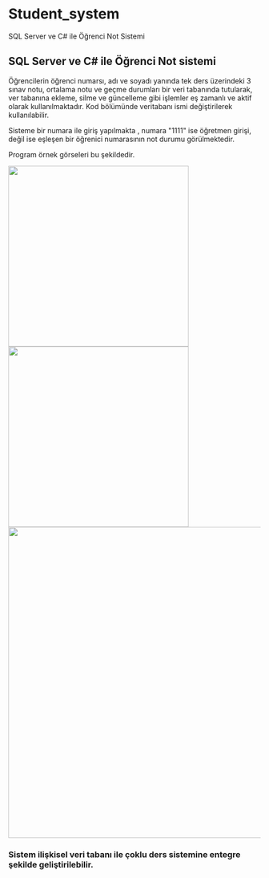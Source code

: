# Student_system
SQL Server ve C# ile Öğrenci Not Sistemi

## SQL Server ve C# ile Öğrenci Not sistemi

Öğrencilerin öğrenci numarsı, adı ve soyadı yanında tek ders üzerindeki 3 sınav notu, ortalama notu ve geçme durumları bir veri tabanında tutularak, ver tabanına ekleme, silme ve
güncelleme gibi işlemler eş zamanlı ve aktif olarak kullanılmaktadır.
Kod bölümünde veritabanı ismi değiştirilerek kullanılabilir.

Sisteme bir numara ile giriş yapılmakta , numara "1111" ise öğretmen girişi, değil ise eşleşen bir öğrenici numarasının not durumu görülmektedir. 

Program örnek görseleri bu şekildedir.


<img src="https://user-images.githubusercontent.com/43731116/112676241-3cf7ec80-8e79-11eb-9246-d36c208b058f.PNG" width="360" height="360"><img src="https://user-images.githubusercontent.com/43731116/112676246-3e291980-8e79-11eb-8e0a-1c6291df6a25.PNG" width="360" height="360">
<img src="https://user-images.githubusercontent.com/43731116/112676781-eb039680-8e79-11eb-9f17-b6fddd2c52d3.PNG" width="620" height="620">


### Sistem ilişkisel veri tabanı ile çoklu ders sistemine entegre şekilde geliştirilebilir.
